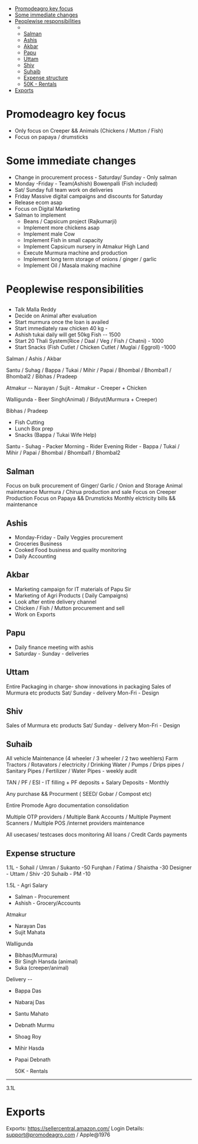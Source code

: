 
- [Promodeagro key focus](#promodeagro-key-focus)
- [Some immediate changes](#some-immediate-changes)
- [Peoplewise responsibilities](#peoplewise-responsibilities)
  - [](#)
  - [Salman](#salman)
  - [Ashis](#ashis)
  - [Akbar](#akbar)
  - [Papu](#papu)
  - [Uttam](#uttam)
  - [Shiv](#shiv)
  - [Suhaib](#suhaib)
  - [Expense structure](#expense-structure)
  - [50K - Rentals](#50k---rentals)
- [Exports](#exports)

# Promodeagro key focus 
-   Only focus on Creeper && Animals (Chickens / Mutton / Fish)
-   Focus on papaya / drumsticks 

# Some immediate changes

-   Change in procurement process - Saturday/ Sunday - Only salman
-   Monday -Friday - Team(Ashish) Bowenpalli (Fish included)
-   Sat/ Sunday full team work on deliveries
-   Friday Massive digital campaigns and discounts for Saturday
-   Release ecom asap
-   Focus on Digital Marketing
-   Salman to implement 
    -   Beans / Capsicum project (Rajkumarji)
    -   Implement more chickens asap
    -   Implement male Cow
    -   Implement Fish in small capacity
    -   Implement Capsicum nursery in Atmakur High Land
    -   Execute Murmura machine and production
    -   Implement long term storage of onions / ginger / garlic
    -   Implement Oil / Masala making machine

# Peoplewise responsibilities
## 
- Talk Malla Reddy
- Decide on Animal after evaluation
- Start murmura once the loan is availed
- Start immediately raw chicken 40 kg - 
- Ashish tukai daily will get 50kg Fish -- 1500
- Start 20 Thali System(Rice / Daal / Veg / Fish / Chatni) - 1000
- Start Snacks (Fish Cutlet / Chicken Cutlet / Muglai / Eggroll) -1000

Salman / Ashis / Akbar

Santu / Suhag / Bappa / Tukai / Mihir / Papai / Bhombal / Bhombal1 / Bhombal2 / Bibhas / Pradeep 

Atmakur -- Narayan / Sujit - Atmakur - Creeper + Chicken

Walligunda - Beer Singh(Animal) / Bidyut(Murmura + Creeper)

Bibhas / Pradeep 
  - Fish Cutting 
  - Lunch Box prep
  - Snacks (Bappa / Tukai Wife Help)

Santu - Suhag - Packer Morning - Rider Evening
Rider - Bappa / Tukai / Mihir / Papai / Bhombal / Bhombal1 / Bhombal2


## Salman

   Focus on bulk procurement of Ginger/ Garlic / Onion and Storage 
   Animal maintenance
   Murmura / Chirua production and sale
   Focus on Creeper Production
   Focus on Papaya && Drumsticks
   Monthly elctricity bills && maintenance

## Ashis 
-   Monday-Friday - Daily Veggies procurement
-   Groceries Business
-   Cooked Food business and quality monitoring
-   Daily Accounting

## Akbar
-   Marketing campaign for IT materials of Papu Sir
-   Marketing of Agri Products ( Daily Campaigns)
-   Look after entire delivery channel
-   Chicken / Fish / Mutton procurement and sell
-   Work on Exports

## Papu 
-   Daily finance meeting with ashis
-   Saturday - Sunday - deliveries

## Uttam 

   Entire Packaging in charge- show innovations in packaging
   Sales of Murmura etc products
   Sat/ Sunday - delivery
   Mon-Fri - Design

## Shiv 
   Sales of Murmura etc products
   Sat/ Sunday - delivery
   Mon-Fri - Design


## Suhaib 

   All vehicle Maintenance (4 wheeler / 3 wheeler / 2 two weehlers)
   Farm Tractors / Rotavators / electricity / Drinking Water / Pumps / Drips pipes / Sanitary Pipes / Fertilizer / Water Pipes - weekly audit
   
   TAN / PF / ESI - IT filling + PF deposits + Salary Deposits - Monthly
   
   Any purchase && Procurment ( SEED/ Gobar / Compost etc)
   
   Entire Promode Agro documentation consolidation

   Multiple OTP providers / Multiple Bank Accounts / Multiple Payment Scanners / Multiple POS /internet providers maintenance

   All usecases/ testcases docs monitoring
   All loans / Credit Cards payments

## Expense structure

1.1L -
Sohail / Umran / Sukanto -50
Furqhan / Fatima / Shaistha -30
Designer - Uttam / Shiv -20
Suhaib - PM -10

1.5L - Agri Salary
-  Salman - Procurement 
-  Ashish - Grocery/Accounts
  
Atmakur
-  Narayan Das 
-  Sujit Mahata 

Walligunda
-  Bibhas(Murmura)
-  Bir Singh Hansda (animal)
-  Suka (creeper/animal)

Delivery --
-  Bappa Das 
-  Nabaraj Das 
-  Santu Mahato 
-  Debnath Murmu 
-  Shoag Roy 
-  Mihir Hasda 
-  Papai Debnath 

   50K - Rentals
------------------------------
3.1L

# Exports

Exports:
https://sellercentral.amazon.com/
Login Details:
support@promodeagro.com / Apple@1976

